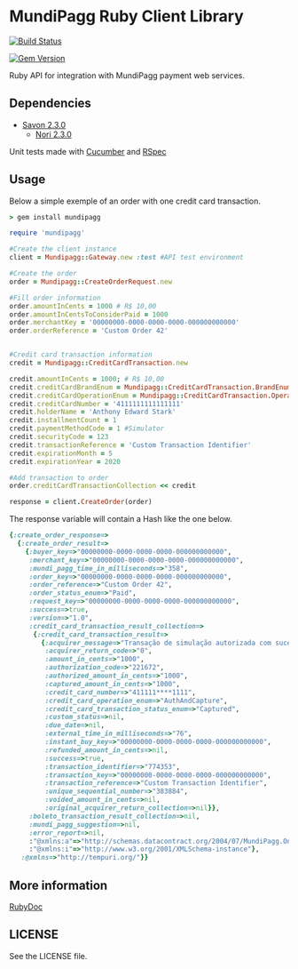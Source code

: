 MundiPagg Ruby Client Library
====================

[![Build Status](https://travis-ci.org/mundipagg/ruby-integration-api.png?branch=master)](https://travis-ci.org/mundipagg/ruby-integration-api)

[![Gem Version](https://badge.fury.io/rb/mundipagg.png)](http://badge.fury.io/rb/mundipagg)

Ruby API for integration with MundiPagg payment web services.

## Dependencies 
* [Savon 2.3.0](http://savonrb.com/version2/)
	* [Nori 2.3.0](https://github.com/savonrb/nori)

Unit tests made with [Cucumber](https://github.com/cucumber/cucumber) and [RSpec](https://github.com/rspec/rspec)

## Usage
Below a simple exemple of an order with one credit card transaction.

````Ruby
> gem install mundipagg
````

````Ruby
require 'mundipagg'

#Create the client instance
client = Mundipagg::Gateway.new :test #API test environment

#Create the order
order = Mundipagg::CreateOrderRequest.new

#Fill order information
order.amountInCents = 1000 # R$ 10,00
order.amountInCentsToConsiderPaid = 1000
order.merchantKey = '00000000-0000-0000-0000-000000000000'
order.orderReference = 'Custom Order 42'


#Credit card transaction information
credit = Mundipagg::CreditCardTransaction.new

credit.amountInCents = 1000; # R$ 10,00
credit.creditCardBrandEnum = Mundipagg::CreditCardTransaction.BrandEnum[:Visa]
credit.creditCardOperationEnum = Mundipagg::CreditCardTransaction.OperationEnum[:AuthAndCapture]
credit.creditCardNumber = '4111111111111111'
credit.holderName = 'Anthony Edward Stark'
credit.installmentCount = 1
credit.paymentMethodCode = 1 #Simulator
credit.securityCode = 123
credit.transactionReference = 'Custom Transaction Identifier'
credit.expirationMonth = 5
credit.expirationYear = 2020

#Add transaction to order
order.creditCardTransactionCollection << credit

response = client.CreateOrder(order)
````

The response variable will contain a Hash like the one below.

```Ruby
{:create_order_response=>
  {:create_order_result=>
    {:buyer_key=>"00000000-0000-0000-0000-000000000000",
     :merchant_key=>"00000000-0000-0000-0000-000000000000",
     :mundi_pagg_time_in_milliseconds=>"358",
     :order_key=>"00000000-0000-0000-0000-000000000000",
     :order_reference=>"Custom Order 42",
     :order_status_enum=>"Paid",
     :request_key=>"00000000-0000-0000-0000-000000000000",
     :success=>true,
     :version=>"1.0",
     :credit_card_transaction_result_collection=>
      {:credit_card_transaction_result=>
        {:acquirer_message=>"Transação de simulação autorizada com sucesso",
         :acquirer_return_code=>"0",
         :amount_in_cents=>"1000",
         :authorization_code=>"221672",
         :authorized_amount_in_cents=>"1000",
         :captured_amount_in_cents=>"1000",
         :credit_card_number=>"411111****1111",
         :credit_card_operation_enum=>"AuthAndCapture",
         :credit_card_transaction_status_enum=>"Captured",
         :custom_status=>nil,
         :due_date=>nil,
         :external_time_in_milliseconds=>"76",
         :instant_buy_key=>"00000000-0000-0000-0000-000000000000",
         :refunded_amount_in_cents=>nil,
         :success=>true,
         :transaction_identifier=>"774353",
         :transaction_key=>"00000000-0000-0000-0000-000000000000",
         :transaction_reference=>"Custom Transaction Identifier",
         :unique_sequential_number=>"383884",
         :voided_amount_in_cents=>nil,
         :original_acquirer_return_collection=>nil}},
     :boleto_transaction_result_collection=>nil,
     :mundi_pagg_suggestion=>nil,
     :error_report=>nil,
     :"@xmlns:a"=>"http://schemas.datacontract.org/2004/07/MundiPagg.One.Service.DataContracts",
     :"@xmlns:i"=>"http://www.w3.org/2001/XMLSchema-instance"},
   :@xmlns=>"http://tempuri.org/"}}
```

## More information

[RubyDoc](http://rubydoc.info/github/mundipagg/mundipagg-ruby-api/)

## LICENSE
See the LICENSE file.
